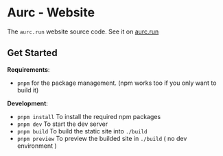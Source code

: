 # Aurc - Website

The `aurc.run` website source code. See it on [aurc.run](https://aurc.run)

## Get Started

**Requirements**:

- `pnpm` for the package management. (npm works too if you only want to build it)

**Development**:

- `pnpm install` To install the required npm packages
- `pnpm dev` To start the dev server
- `pnpm build` To build the static site into `./build`
- `pnpm preview` To preview the builded site in `./build` ( no dev environment )
